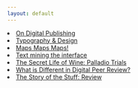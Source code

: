 ```yaml
---
layout: default  
---
```

<li role="presentation"><a href="week3.html">On Digital Publishing</a></li>
<li role="presentation"><a href="week4.html">Typography & Design</a></li>
<li role="presentation"><a href="week5.html">Maps Maps Maps!</a></li>
<li role="presentation"><a href="week9Textmining.html">Text mining the interface</a></li>
<li role="presentation"><a href="week11.html">The Secret Life of Wine: Palladio Trials</a></li>
<li role="presentation"><a href="week12.html">What is Different in Digital Peer Review?</a></li>
<li role="presentation"><a href="week14.html">The Story of the Stuff: Review</a></li>
